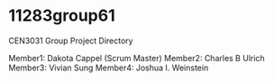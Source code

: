 # 11283group61
CEN3031 Group Project Directory

Member1: Dakota Cappel (Scrum Master)
Member2: Charles B Ulrich
Member3: Vivian Sung
Member4: Joshua I. Weinstein

